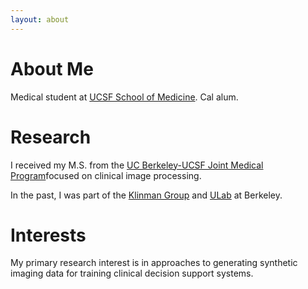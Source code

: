 ```yaml
---
layout: about 
---
```


# About Me
Medical student at [UCSF School of Medicine](https://medschool.ucsf.edu/). Cal alum.
<br/>

# Research
I received my M.S. from the [UC Berkeley-UCSF Joint Medical Program](https://publichealth.berkeley.edu/academics/joint-medical-program)focused on clinical image processing. 

In the past, I was part of the [Klinman Group](http://www.cchem.berkeley.edu/jukgrp/klinman_group/Home.html) and [ULab](https://ulab.berkeley.edu/labs/bio) at Berkeley.
<br/>

# Interests
My primary research interest is in approaches to generating synthetic imaging data for training clinical decision support systems.